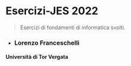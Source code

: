 # Esercizi-JES    2022

> Esercizi di fondamenti di informatica svolti.

- ### Lorenzo Franceschelli

#### Università di Tor Vergata
